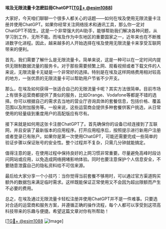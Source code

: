**埃及无限流量卡怎麽註冊ChatGPT[[TG💪+ @esim1088](https://t.me/s/esim1088)]**

大家好，今天咱们聊聊一个很多人都关心的话题——如何在埃及使用无限流量卡注册并使用ChatGPT。如果你经常关注网络技术和通讯工具，那么你一定对ChatGPT不陌生。这是一个非常强大的AI助手，能够帮助我们解决各种问题，从学习到工作，无所不能。而埃及作为中东地区的重要国家之一，近年来也在不断推进数字化进程。因此，越来越多的人开始选择在埃及使用无限流量卡来享受互联网带来的便利。

首先，我们需要了解什么是无限流量卡。简单来说，这是一种可以在一定时间内提供无限制数据流量的服务卡。对于那些需要频繁上网、观看视频或者下载文件的人来说，无限流量卡无疑是一个非常好的选择。特别是在埃及这样网络费用相对较高的地方，一张优质的无限流量卡可以帮助用户节省不少开支。

那么，在埃及如何获得一张适合自己的无限流量卡呢？其实方法很简单。目前市场上有很多运营商都提供了类似的服务，比如Orange、Vodafone等都是不错的选择。你可以根据自己的需求去当地的营业厅咨询具体的套餐信息，包括价格、覆盖范围以及附加服务等。一般来说，这些运营商会提供多种套餐供客户挑选，从日常使用的轻量级到重度用户的高配版应有尽有。

接下来就是如何用这张卡注册ChatGPT了。首先确保你的设备已经连接到了互联网，并且安装了最新版本的应用程序。打开应用程序后，按照提示进行新用户注册或者登录已有账户。如果你是第一次使用ChatGPT，可能还需要完成一些简单的验证步骤以保证账号的安全性。整个过程并不复杂，只需几分钟就能搞定。

值得注意的是，在使用过程中保持良好的上网习惯非常重要。尽量避免高峰时段访问网站或应用，以免造成网络拥堵影响体验。同时也要注意保护个人信息安全，不要随意泄露自己的隐私资料给不可信来源。

最后给大家分享一个小技巧：当你觉得当前套餐不够用时，可以通过官方渠道购买额外的数据包来满足临时需求。这样既能保证正常使用又不会因为超出限额而产生不必要的费用。

总之，在埃及通过无限流量卡轻松注册并使用ChatGPT并不是一件难事。只要选对合适的运营商和服务方案，并遵循正确的操作流程，每个人都可以享受到这项高科技带来的乐趣与便捷。希望这篇文章对你有所帮助！

[[TG💪+ @esim1088](https://t.me/s/esim1088) ![Image](https://i.postimg.cc/4NQfJmqS/Snipaste-2025-05-13-00-14-12.png)]